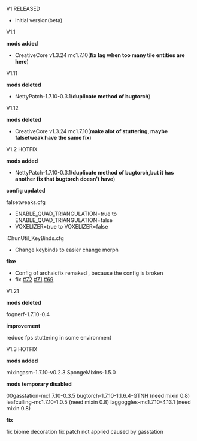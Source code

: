 V1 RELEASED

* initial version(beta)

V1.1

**mods added**

* CreativeCore v1.3.24 mc1.7.10(**fix lag when too many tile entities are here**)

V1.11

**mods deleted**

* NettyPatch-1.7.10-0.3.1(**duplicate method of bugtorch**)

V1.12

**mods deleted**

* CreativeCore v1.3.24 mc1.7.10(**make alot of stuttering, maybe falsetweak have the same fix**)

V1.2 HOTFIX

**mods added**

* NettyPatch-1.7.10-0.3.1(**duplicate method of bugtorch,but it has another fix that bugtorch doesn't have**)

**config updated**

falsetweaks.cfg

* ENABLE_QUAD_TRIANGULATION=true to ENABLE_QUAD_TRIANGULATION=false
* VOXELIZER=true to VOXELIZER=false

iChunUtil_KeyBinds.cfg

* Change keybinds to easier change morph

**fixe**

* Config of archaicfix remaked , because the config is broken
* fix [#72](https://github.com/quentin452/private-minecraft-modpack/issues/72)  [#71](https://github.com/quentin452/private-minecraft-modpack/issues/71) [#69](https://github.com/quentin452/private-minecraft-modpack/issues/69)

V1.21

**mods deleted**

fognerf-1.7.10-0.4

**improvement**

reduce fps stuttering in some environment

V1.3 HOTFIX

**mods added**

mixingasm-1.7.10-v0.2.3
SpongeMixins-1.5.0

**mods temporary disabled**

00gasstation-mc1.7.10-0.3.5
bugtorch-1.7.10-1.1.6.4-GTNH (need mixin 0.8)
leafculling-mc1.7.10-1.0.5 (need mixin 0.8)
laggoggles-mc1.7.10-4.13.1 (need mixin 0.8)

**fix**

fix biome decoration fix patch not applied caused by gasstation
